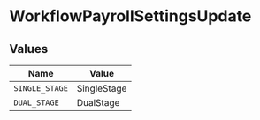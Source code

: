 # WorkflowPayrollSettingsUpdate


## Values

| Name           | Value          |
| -------------- | -------------- |
| `SINGLE_STAGE` | SingleStage    |
| `DUAL_STAGE`   | DualStage      |